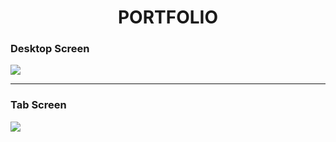 <H1 align="center">PORTFOLIO</H1>
<h3> Desktop Screen</h3>
<img src="https://user-images.githubusercontent.com/78539161/194223228-769bbfba-fd86-480a-b854-20fdb55788f6.jpeg">
<hr>
<h3>Tab Screen</h3>
<img src="https://user-images.githubusercontent.com/78539161/194223355-50786535-4c8d-4d8f-be3c-a9573f662167.jpeg" align="center">
